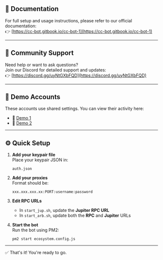 ## 📄 Documentation  
For full setup and usage instructions, please refer to our official documentation:  
👉 [https://cc-bot.gitbook.io/cc-bot-1](https://cc-bot.gitbook.io/cc-bot-1)

---

## 💬 Community Support  
Need help or want to ask questions?  
Join our Discord for detailed support and updates:  
👉 [https://discord.gg/uyNtGXbFQD](https://discord.gg/uyNtGXbFQD)

---

## 🧪 Demo Accounts  
These accounts use shared settings. You can view their activity here:  
- 🔗 [Demo 1](https://www.circular.bot/address/GJLAHPJ2j6nLTuc6ncP2RrkrjBsfxWmPRbygwouoe9aX)  
- 🔗 [Demo 2](https://www.circular.bot/address/GHMtWb5gVMViQiXJtYPcPiwqC9MULu4SZaQFLToL64yJ)

---

## ⚙️ Quick Setup

1. **Add your keypair file**  
   Place your keypair JSON in:  
   ```
   auth.json
   ```

2. **Add your proxies**  
   Format should be:
   ```
   xxx.xxx.xxx.xx:PORT:username:password
   ```

3. **Edit RPC URLs**  
   - In `start_jup.sh`, update the **Jupiter RPC URL**  
   - In `start_arb.sh`, update both the **RPC** and **Jupiter** URLs

4. **Start the bot**  
   Run the bot using PM2:
   ```
   pm2 start ecosystem.config.js
   ```

---

✅ That's it! You're ready to go.
